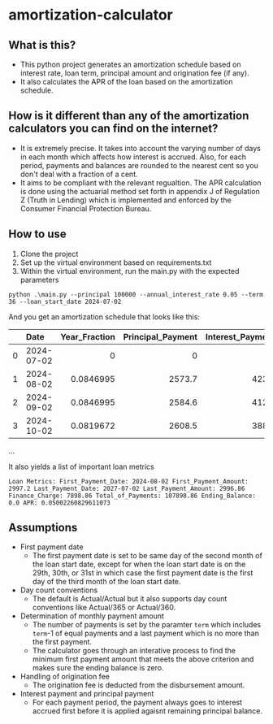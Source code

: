 # amortization-calculator
## What is this?
- This python project generates an amortization schedule based on interest rate, loan term, principal amount and origination fee (if any).
- It also calculates the APR of the loan based on the amortization schedule.
## How is it different than any of the amortization calculators you can find on the internet?
- It is extremely precise. It takes into account the varying number of days in each month which affects how interest is accrued. Also, for each period, payments and balances are rounded to the nearest cent so you don't deal with a fraction of a cent.
- It aims to be compliant with the relevant regualtion. The APR calculation is done using the actuarial method set forth in appendix J of Regulation Z (Truth in Lending) which is implemented and enforced by the Consumer Financial Protection Bureau.
## How to use
1. Clone the project
2. Set up the virtual environment based on requirements.txt
3. Within the virtual environment, run the main.py with the expected parameters

`python .\main.py --principal 100000 --annual_interest_rate 0.05 --term 36 --loan_start_date 2024-07-02`

And you get an amortization schedule that looks like this:

|    | Date       |   Year_Fraction |   Principal_Payment |   Interest_Payment |   Fee_Payment |   Payment_Amount |   Balance |
|---:|:-----------|----------------:|--------------------:|-------------------:|--------------:|-----------------:|----------:|
|  0 | 2024-07-02 |       0         |                0    |               0    |             0 |             0    | 100000    |
|  1 | 2024-08-02 |       0.0846995 |             2573.7  |             423.5  |             0 |          2997.2  |  97426.3  |
|  2 | 2024-09-02 |       0.0846995 |             2584.6  |             412.6  |             0 |          2997.2  |  94841.7  |
|  3 | 2024-10-02 |       0.0819672 |             2608.5  |             388.7  |             0 |          2997.2  |  92233.2  |


...

It also yields a list of important loan metrics


`
Loan Metrics:
First_Payment_Date: 2024-08-02
First_Payment_Amount: 2997.2
Last_Payment_Date: 2027-07-02
Last_Payment_Amount: 2996.86
Finance_Charge: 7898.86
Total_of_Payments: 107898.86
Ending_Balance: 0.0
APR: 0.05002260829611073
`

## Assumptions
- First payment date
  - The first payment date is set to be same day of the second month of the loan start date, except for when the loan start date is on the 29th, 30th, or 31st in which case the first payment date is the first day of the third month of the loan start date.
- Day count conventions
  - The default is Actual/Actual but it also supports day count conventions like Actual/365 or Actual/360.
- Determination of monthly payment amount
  - The number of payments is set by the paramter `term` which includes `term`-1 of equal payments and a last payment which is no more than the first payment.
  - The calculator goes through an interative process to find the minimum first payment amount that meets the above criterion and makes sure the ending balance is zero.
- Handling of origination fee
  - The origination fee is deducted from the disbursement amount. 
- Interest payment and principal payment
  - For each payment period, the payment always goes to interest accrued first before it is applied agaisnt remaining principal balance.
